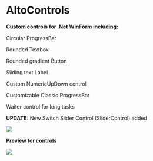 # AltoControls
<strong>Custom controls for .Net WinForm including:</strong>

Circular ProgressBar

Rounded Textbox

Rounded gradient Button

Sliding text Label

Custom NumericUpDown control

Customizable Classic ProgressBar

Waiter control for long tasks

**UPDATE:** New Switch Slider Control (SliderControl) added

<img src="http://i.imgur.com/OSxnJFS.png"></img>

**Preview for controls**

<img src="http://i.imgur.com/VrmZmtT.png"></img>
